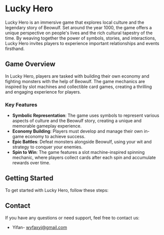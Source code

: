 # Lucky Hero

Lucky Hero is an immersive game that explores local culture and the legendary story of Beowulf. Set around the year 1000, the game offers a unique perspective on people's lives and the rich cultural tapestry of the time. By weaving together the power of symbols, stories, and interactions, Lucky Hero invites players to experience important relationships and events firsthand.

## Game Overview

In Lucky Hero, players are tasked with building their own economy and fighting monsters with the help of Beowulf. The game mechanics are inspired by slot machines and collectible card games, creating a thrilling and engaging experience for players.

### Key Features

- **Symbolic Representation**: The game uses symbols to represent various aspects of culture and the Beowulf story, creating a unique and memorable gameplay experience.
- **Economy Building**: Players must develop and manage their own in-game economy to achieve success.
- **Epic Battles**: Defeat monsters alongside Beowulf, using your wit and strategy to conquer your enemies.
- **Spin to Win**: The game features a slot machine-inspired spinning mechanic, where players collect cards after each spin and accumulate rewards over time.

## Getting Started

To get started with Lucky Hero, follow these steps:


## Contact

If you have any questions or need support, feel free to contact us:

- Yifan- wyfaxyj@gmail.com

